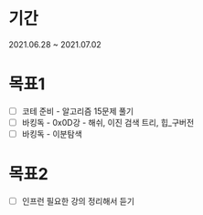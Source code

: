 # 기간
2021.06.28 ~ 2021.07.02

# 목표1
- [ ] 코테 준비 - 알고리즘 15문제 풀기
- [ ] 바킹독 - 0x0D강 - 해쉬, 이진 검색 트리, 힙_구버전
- [ ] 바킹독 - 이분탐색

# 목표2
- [ ] 인프런 필요한 강의 정리해서 듣기

